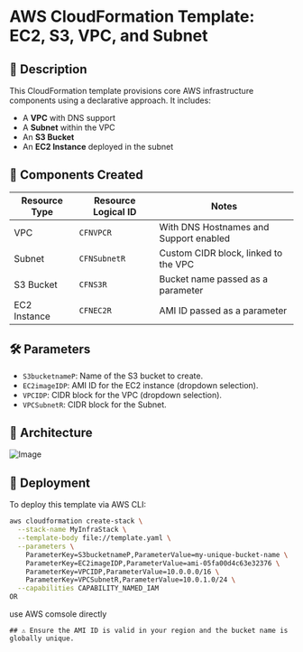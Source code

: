# AWS CloudFormation Template: EC2, S3, VPC, and Subnet

## 📌 Description

This CloudFormation template provisions core AWS infrastructure components using a declarative approach. It includes:

- A **VPC** with DNS support
- A **Subnet** within the VPC
- An **S3 Bucket**
- An **EC2 Instance** deployed in the subnet

## 🧩 Components Created

| Resource Type     | Resource Logical ID | Notes                                      |
|-------------------|---------------------|--------------------------------------------|
| VPC               | `CFNVPCR`           | With DNS Hostnames and Support enabled     |
| Subnet            | `CFNSubnetR`        | Custom CIDR block, linked to the VPC       |
| S3 Bucket         | `CFNS3R`            | Bucket name passed as a parameter          |
| EC2 Instance      | `CFNEC2R`           | AMI ID passed as a parameter               |

## 🛠️ Parameters

- `S3bucketnameP`: Name of the S3 bucket to create.
- `EC2imageIDP`: AMI ID for the EC2 instance (dropdown selection).
- `VPCIDP`: CIDR block for the VPC (dropdown selection).
- `VPCSubnetR`: CIDR block for the Subnet.

## 🧱 Architecture

![Image](https://github.com/user-attachments/assets/6fb858ad-c279-4cff-8ed2-cc13804b1bca)

## 🚀 Deployment

To deploy this template via AWS CLI:

```bash
aws cloudformation create-stack \
  --stack-name MyInfraStack \
  --template-body file://template.yaml \
  --parameters \
    ParameterKey=S3bucketnameP,ParameterValue=my-unique-bucket-name \
    ParameterKey=EC2imageIDP,ParameterValue=ami-05fa00d4c63e32376 \
    ParameterKey=VPCIDP,ParameterValue=10.0.0.0/16 \
    ParameterKey=VPCSubnetR,ParameterValue=10.0.1.0/24 \
  --capabilities CAPABILITY_NAMED_IAM
OR
```
use AWS comsole directly
```
## ⚠️ Ensure the AMI ID is valid in your region and the bucket name is globally unique.
